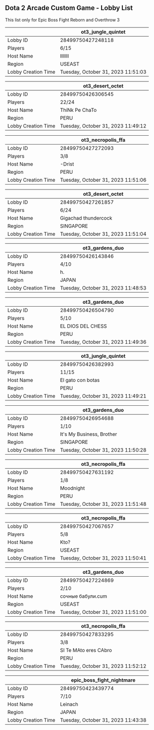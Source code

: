## Dota 2 Arcade Custom Game - Lobby List

This list only for Epic Boss Fight Reborn and Overthrow 3

|  | ot3_jungle_quintet |
| ------ | ------ |
| Lobby ID | 28499750427248118 |
| Players | 6/15 |
| Host Name | IlIlIlI |
| Region | USEAST |
| Lobby Creation Time | Tuesday, October 31, 2023 11:51:03 |


|  | ot3_desert_octet |
| ------ | ------ |
| Lobby ID | 28499750426306545 |
| Players | 22/24 |
| Host Name | ThiNk Pe ChaTo |
| Region | PERU |
| Lobby Creation Time | Tuesday, October 31, 2023 11:49:12 |


|  | ot3_necropolis_ffa |
| ------ | ------ |
| Lobby ID | 28499750427272093 |
| Players | 3/8 |
| Host Name | -Drist |
| Region | PERU |
| Lobby Creation Time | Tuesday, October 31, 2023 11:51:06 |


|  | ot3_desert_octet |
| ------ | ------ |
| Lobby ID | 28499750427261857 |
| Players | 6/24 |
| Host Name | Gigachad thundercock |
| Region | SINGAPORE |
| Lobby Creation Time | Tuesday, October 31, 2023 11:51:04 |


|  | ot3_gardens_duo |
| ------ | ------ |
| Lobby ID | 28499750426143846 |
| Players | 4/10 |
| Host Name | h. |
| Region | JAPAN |
| Lobby Creation Time | Tuesday, October 31, 2023 11:48:53 |


|  | ot3_gardens_duo |
| ------ | ------ |
| Lobby ID | 28499750426504790 |
| Players | 5/10 |
| Host Name | EL DIOS DEL CHESS |
| Region | PERU |
| Lobby Creation Time | Tuesday, October 31, 2023 11:49:36 |


|  | ot3_jungle_quintet |
| ------ | ------ |
| Lobby ID | 28499750426382993 |
| Players | 11/15 |
| Host Name | El gato con botas |
| Region | PERU |
| Lobby Creation Time | Tuesday, October 31, 2023 11:49:21 |


|  | ot3_gardens_duo |
| ------ | ------ |
| Lobby ID | 28499750426954688 |
| Players | 1/10 |
| Host Name | It's My Business, Brother |
| Region | SINGAPORE |
| Lobby Creation Time | Tuesday, October 31, 2023 11:50:28 |


|  | ot3_necropolis_ffa |
| ------ | ------ |
| Lobby ID | 28499750427631192 |
| Players | 1/8 |
| Host Name | Moodnight |
| Region | PERU |
| Lobby Creation Time | Tuesday, October 31, 2023 11:51:48 |


|  | ot3_necropolis_ffa |
| ------ | ------ |
| Lobby ID | 28499750427067657 |
| Players | 5/8 |
| Host Name | Kto? |
| Region | USEAST |
| Lobby Creation Time | Tuesday, October 31, 2023 11:50:41 |


|  | ot3_gardens_duo |
| ------ | ------ |
| Lobby ID | 28499750427224869 |
| Players | 2/10 |
| Host Name | сочные бабули.cum |
| Region | USEAST |
| Lobby Creation Time | Tuesday, October 31, 2023 11:51:00 |


|  | ot3_necropolis_ffa |
| ------ | ------ |
| Lobby ID | 28499750427833295 |
| Players | 3/8 |
| Host Name | SI Te MAto eres CAbro |
| Region | PERU |
| Lobby Creation Time | Tuesday, October 31, 2023 11:52:12 |


|  | epic_boss_fight_nightmare |
| ------ | ------ |
| Lobby ID | 28499750423439774 |
| Players | 7/10 |
| Host Name | Leinach |
| Region | JAPAN |
| Lobby Creation Time | Tuesday, October 31, 2023 11:43:38 |


